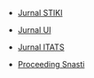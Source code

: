 * [Jurnal STIKI](http://jurnal.stiki.ac.id/index.php/smatika1/article/view/3)

* [Jurnal UI](http://jiki.cs.ui.ac.id/index.php/jiki/article/download/197/114)

* [Jurnal ITATS](http://jurnal.itats.ac.id/grammatical-evolution-untuk-ekstraksi-fitur-dengan-pengukuran-multi-fitness/)

* [Proceeding Snasti](https://github.com/goFrendiAsgard/myresearch/snasti.pdf)

